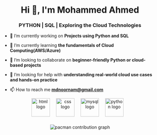 <h1 align="center">Hi 👋, I'm Mohammed Ahmed</h1>
<h3 align="center">PYTHON | SQL | Exploring the Cloud Technologies</h3>



- 🔭 I’m currently working on **Projects using Python and SQL**

- 🌱 I’m currently learning **the fundamentals of Cloud Computing(AWS/Azure)**

- 👯 I’m looking to collaborate on **beginner-friendly Python or cloud-based projects**

- 🤝 I’m looking for help with **understanding real-world cloud use cases and hands-on practice**

- 📫 How to reach me **mdnoornam@gmail.com**

<div align="center">
  <img src="https://skillicons.dev/icons?i=html" height="60" alt="html logo"  />
  <img width="12" />
  <img src="https://skillicons.dev/icons?i=css" height="60" alt="css logo"  />
  <img width="12" />
  <img src="https://skillicons.dev/icons?i=mysql" height="60" alt="mysql logo"  />
  <img width="12" />
  <img src="https://skillicons.dev/icons?i=py" height="60" alt="python logo"  />
  <img width="12" />
 

###




###

<picture>
  <source media="(prefers-color-scheme: dark)" srcset="https://raw.githubusercontent.com/mohammedahmed043/mohammedahmed043/output/pacman-contribution-graph-dark.svg">
  <source media="(prefers-color-scheme: light)" srcset="https://raw.githubusercontent.com/mohammedahmed043/mohammedahmed043/output/pacman-contribution-graph.svg">
  <img alt="pacman contribution graph" src="https://raw.githubusercontent.com/mohammedahmed043/mohammedahmed043/output/pacman-contribution-graph.svg">
</picture>

###
